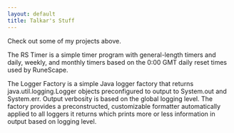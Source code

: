 ```yaml
---
layout: default
title: Talkar's Stuff
---
```


Check out some of my projects above.

The RS Timer is a simple timer program with general-length timers and daily, weekly, and monthly timers based on the 0:00 GMT daily reset times used by RuneScape.

The Logger Factory is a simple Java logger factory that returns java.util.logging.Logger objects preconfigured to output to System.out and System.err. Output verbosity is based on the global logging level. The factory provides a preconstructed, customizable formatter automatically applied to all loggers it returns which prints more or less information in output based on logging level.

